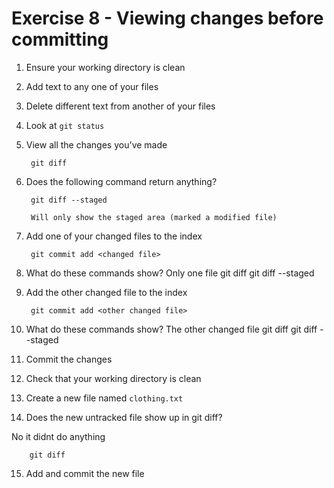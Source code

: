 # Exercise 8 - Viewing changes before committing

1. Ensure your working directory is clean

2. Add text to any one of your files

3. Delete different text from another of your files

4. Look at `git status`

5. View all the changes you've made

        git diff

6. Does the following command return anything?


        git diff --staged

        Will only show the staged area (marked a modified file)

7. Add one of your changed files to the index

        git commit add <changed file>

8. What do these commands show?
        Only one file
        git diff
        git diff --staged

9. Add the other changed file to the index

        git commit add <other changed file>

10. What do these commands show?
The other changed file
        git diff
        git diff --staged

11. Commit the changes

12. Check that your working directory is clean

13. Create a new file named `clothing.txt`

14. Does the new untracked file show up in git diff?

No it didnt do anything

        git diff

15. Add and commit the new file
